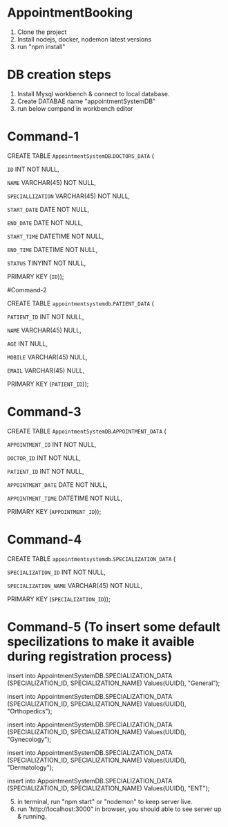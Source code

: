 # AppointmentBooking

1. Clone the project
2. Install nodejs, docker, nodemon latest versions
3.  run "npm install"

# DB creation steps
1. Install Mysql workbench & connect to local database.
2. Create DATABAE name "appointmentSystemDB"
3. run below compand in workbench editor


# Command-1
CREATE TABLE `AppointmentSystemDB`.`DOCTORS_DATA` (

  `ID` INT NOT NULL,

  `NAME` VARCHAR(45) NOT NULL,

  `SPECIALLIZATION` VARCHAR(45) NOT NULL,

  `START_DATE` DATE NOT NULL,

  `END_DATE` DATE NOT NULL,

  `START_TIME` DATETIME NOT NULL,

  `END_TIME` DATETIME NOT NULL,

  `STATUS` TINYINT NOT NULL,

  PRIMARY KEY (`ID`));


#Command-2


CREATE TABLE `appointmentsystemdb`.`PATIENT_DATA` (

  `PATIENT_ID` INT NOT NULL,

  `NAME` VARCHAR(45) NULL,

  `AGE` INT NULL,

  `MOBILE` VARCHAR(45) NULL,

  `EMAIL` VARCHAR(45) NULL,

  PRIMARY KEY (`PATIENT_ID`));


# Command-3


CREATE TABLE `AppointmentSystemDB`.`APPOINTMENT_DATA` (

  `APPOINTMENT_ID` INT NOT NULL,

  `DOCTOR_ID` INT NOT NULL,

  `PATIENT_ID` INT NOT NULL,

  `APPOINTMENT_DATE` DATE NOT NULL,

  `APPOINTMENT_TIME` DATETIME NOT NULL,

  PRIMARY KEY (`APPOINTMENT_ID`));


# Command-4


CREATE TABLE `appointmentsystemdb`.`SPECIALIZATION_DATA` (

  `SPECIALIZATION_ID` INT NOT NULL,

  `SPECIALIZATION_NAME` VARCHAR(45) NOT NULL,

  PRIMARY KEY (`SPECIALIZATION_ID`));

# Command-5 (To insert some default specilizations to make it avaible during registration process)

insert into AppointmentSystemDB.SPECIALIZATION_DATA (SPECIALIZATION_ID, SPECIALIZATION_NAME) Values(UUID(), "General");

insert into AppointmentSystemDB.SPECIALIZATION_DATA (SPECIALIZATION_ID, SPECIALIZATION_NAME) Values(UUID(), "Orthopedics");

insert into AppointmentSystemDB.SPECIALIZATION_DATA (SPECIALIZATION_ID, SPECIALIZATION_NAME) Values(UUID(), "Gynecology");

insert into AppointmentSystemDB.SPECIALIZATION_DATA (SPECIALIZATION_ID, SPECIALIZATION_NAME) Values(UUID(), "Dermatology");

insert into AppointmentSystemDB.SPECIALIZATION_DATA (SPECIALIZATION_ID, SPECIALIZATION_NAME) Values(UUID(), "ENT");

5. in terminal, run "npm start" or "nodemon" to keep server live.
6. run 'http://localhost:3000" in browser, you should able to see server up & running.